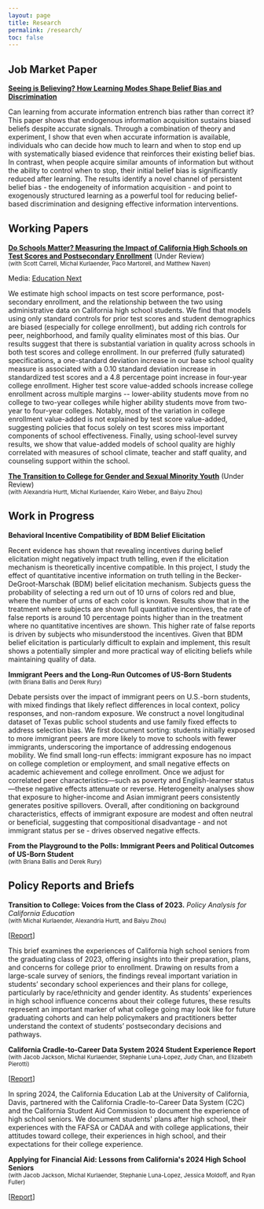 ```yaml
---
layout: page
title: Research
permalink: /research/
toc: false
---
```




## Job Market Paper

**<a href="https://chesun.github.io/assets/documents/JMP_Sun.pdf" target="blank">Seeing is Believing? How Learning Modes Shape Belief Bias and Discrimination</a>** 

Can learning from accurate information entrench bias rather than correct it? This paper shows that  endogenous information acquisition sustains biased beliefs despite accurate signals. Through a combination of theory and experiment, I show that even when accurate information is available, individuals who can decide how much to learn and when to stop end up with systematically biased evidence that reinforces their existing belief bias. In contrast, when people acquire similar amounts of information but without the ability to control when to stop, their initial belief bias is significantly reduced after learning. The results identify a novel channel of persistent belief bias - the endogeneity of information acquisition - and point to exogenously structured learning as a powerful tool for reducing belief-based discrimination and designing effective information interventions.

## Working Papers

**<a href="https://chesun.github.io/assets/documents/valueadded.pdf">Do Schools Matter? Measuring the Impact of California High Schools on Test Scores and Postsecondary Enrollment</a>** (Under Review) <br><sup>(with Scott Carrell, Michal Kurlaender, Paco Martorell, and Matthew Naven)</sup> 

Media: <ins><a href="https://www.educationnext.org/the-education-exchange-high-schools-matter-a-lot/" target="blank">Education Next</a></ins>

We estimate high school impacts on test score performance, post-secondary enrollment, and the relationship between the two using administrative data on California high school students. We find that models using only standard controls for prior test scores and student demographics are biased (especially for college enrollment), but adding rich controls for peer, neighborhood, and family quality eliminates most of this bias. Our results suggest that there is substantial variation in quality across schools in both test scores and college enrollment. In our preferred (fully saturated) specifications, a one-standard deviation increase in our base school quality measure is associated with a 0.10 standard deviation increase in standardized test scores and a 4.8 percentage point increase in four-year college enrollment. Higher test score value-added schools increase college enrollment across multiple margins -- lower-ability students move from no college to two-year colleges while higher ability students move from two-year to four-year colleges. Notably, most of the variation in college enrollment value-added is not explained by test score value-added, suggesting policies that focus solely on test scores miss important components of school effectiveness. Finally, using school-level survey results, we show that value-added models of school quality are highly correlated with measures of school climate, teacher and staff quality, and counseling support within the school.

**<a href="https://chesun.github.io/assets/documents/transition_college_gsm_youth.pdf">The Transition to College for Gender and Sexual Minority Youth</a>** (Under Review) <br> <sup>(with Alexandria Hurtt, Michal Kurlaender, Kairo Weber, and Baiyu Zhou)</sup>  



## Work in Progress

**Behavioral Incentive Compatibility of BDM Belief Elicitation**

Recent evidence has shown that revealing incentives during belief elicitation might negatively impact truth telling, even if the elicitation mechanism is theoretically incentive compatible. In this project, I study the effect of quantitative incentive information on truth telling in the Becker-DeGroot-Marschak (BDM) belief elicitation mechanism. Subjects guess the probability of selecting a red urn out of 10 urns of colors red and blue, where the number of urns of each color is known. Results show that in the treatment where subjects are shown full quantitative incentives, the rate of false reports is around 10 percentage points higher than in the treatment where no quantitative incentives are shown. This higher rate of false reports is driven by subjects who misunderstood the incentives. Given that BDM belief elicitation is particularly difficult to explain and implement, this result shows a potentially simpler and more practical way of eliciting beliefs while maintaining quality of data.

**Immigrant Peers and the Long-Run Outcomes of US-Born Students** <br><sup>(with Briana Ballis and Derek Rury) </sup>

Debate persists over the impact of immigrant peers on U.S.-born students, with mixed findings that likely reflect differences in local context, policy responses, and non-random exposure. We construct a novel longitudinal dataset of Texas public school students and use family fixed effects to address selection bias. We first document sorting: students initially exposed to more immigrant peers are more likely to move to schools with fewer immigrants, underscoring the importance of addressing endogenous mobility. We find small long-run effects: immigrant exposure has no impact on college completion or employment, and small negative effects on academic achievement and college enrollment. Once we adjust for correlated peer characteristics—such as poverty and English-learner status—these negative effects attenuate or reverse. Heterogeneity analyses show that exposure to higher-income and Asian immigrant peers consistently generates positive spillovers. Overall, after conditioning on background characteristics, effects of immigrant exposure are modest and often neutral or beneficial, suggesting that compositional disadvantage - and not immigrant status per se - drives observed negative effects.

**From the Playground to the Polls: Immigrant Peers and Political Outcomes of US-Born Student** <br><sup>(with Briana Ballis and Derek Rury) </sup>



## Policy Reports and Briefs

**Transition to College: Voices from the Class of 2023.** *Policy Analysis for California Education* <br> <sup> (with Michal Kurlaender, Alexandria Hurtt, and Baiyu Zhou)</sup> 

[<ins><a href="https://edpolicyinca.org/publications/transition-college" target="blank">Report</a></ins>]


This brief examines the experiences of California high school seniors from the graduating class of 2023, offering insights into their preparation, plans, and concerns for college prior to enrollment. Drawing on results from a large-scale survey of seniors, the findings reveal important variation in students’ secondary school experiences and their plans for college, particularly by race/ethnicity and gender identity. As students’ experiences in high school influence concerns about their college futures, these results represent an important marker of what college going may look like for future graduating cohorts and can help policymakers and practitioners better understand the context of students’ postsecondary decisions and pathways.

**California Cradle-to-Career Data System 2024 Student Experience Report** <br><sup> (with Jacob Jackson, Michal Kurlaender, Stephanie Luna-Lopez, Judy Chan, and Elizabeth Pierotti)</sup> 

[<ins><a href="https://c2c.ca.gov/wp-content/uploads/2025/02/C2C-Student-Experience-Report-2024-Academic-Year.pdf" target="blank">Report</a></ins>]

In spring 2024, the California Education Lab at the University of California, Davis, partnered with the California Cradle-to-Career Data System (C2C)
and the California Student Aid Commission to document the experience of high school seniors. We document students' plans after high school, their  experiences with the FAFSA or CADAA and with college applications, their attitudes toward college, their experiences in high school, and their expectations for their college experience.

**Applying for Financial Aid: Lessons from California's 2024 High School Seniors**<br><sup> (with Jacob Jackson, Michal Kurlaender, Stephanie Luna-Lopez, Jessica Moldoff, and Ryan Fuller)</sup> 

[<ins><a href="https://www.csac.ca.gov/sites/default/files/2025-04/csac_2024_survey_report.pdf">Report</a></ins>]
